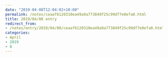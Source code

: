 ```yaml
---
date: "2019-04-08T12:04:02+10:00"
permalink: /notes/ceaaf6120310ea49a9a773849f25c99df7e0efa0.html
title: 2019/04/08 entry
redirect_from:
- /notes/entry/2019/04/08/ceaaf6120310ea49a9a773849f25c99df7e0efa0.html
categories:
- April
- 2019
- 8
---
```

